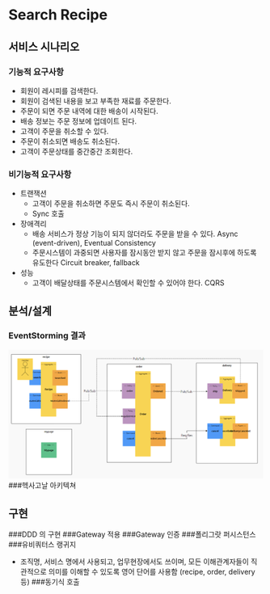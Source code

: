 # Search Recipe

## 서비스 시나리오
### 기능적 요구사항
- 회원이 레시피를 검색한다.
- 회원이 검색된 내용을 보고 부족한 재료를 주문한다.
- 주문이 되면 주문 내역에 대한 배송이 시작된다.
- 배송 정보는 주문 정보에 업데이트 된다.
- 고객이 주문을 취소할 수 있다.
- 주문이 취소되면 배송도 취소된다.
- 고객이 주문상태를 중간중간 조회한다.

### 비기능적 요구사항
- 트랜잭션
    - 고객이 주문을 취소하면 주문도 즉시 주문이 취소된다.
    - Sync 호출
- 장애격리
    - 배송 서비스가 정상 기능이 되지 않더라도 주문을 받을 수 있다. Async (event-driven), Eventual Consistency 
    - 주문시스템이 과중되면 사용자를 잠시동안 받지 않고 주문을 잠시후에 하도록 유도한다 Circuit breaker, fallback
- 성능
    - 고객이 배달상태를 주문시스템에서 확인할 수 있어야 한다. CQRS 

## 분석/설계
### EventStorming 결과
<img src="./images/2021-01-31 155439.png" />
###헥사고날 아키텍쳐

## 구현
###DDD 의 구현
###Gateway 적용
###Gateway 인증
###폴리그랏 퍼시스턴스
###유비쿼터스 랭귀지
- 조직명, 서비스 명에서 사용되고, 업무현장에서도 쓰이며, 모든 이해관계자들이 직관적으로 의미를 이해할 수 있도록 영어 단어를 사용함 (recipe, order, delivery 등)
###동기식 호출

